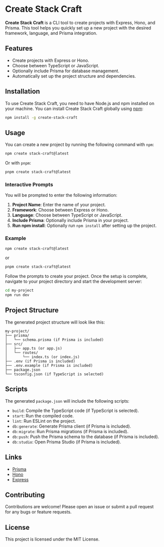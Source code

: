# Create Stack Craft

**Create Stack Craft** is a CLI tool to create projects with Express, Hono, and Prisma. This tool helps you quickly set up a new project with the desired framework, language, and Prisma integration.

## Features

-   Create projects with Express or Hono.
-   Choose between TypeScript or JavaScript.
-   Optionally include Prisma for database management.
-   Automatically set up the project structure and dependencies.

## Installation

To use Create Stack Craft, you need to have Node.js and npm installed on your machine. You can install Create Stack Craft globally using [npm](https://www.npmjs.com/package/create-stack-craft):

```bash
npm install -g create-stack-craft
```

## Usage

You can create a new project by running the following command with `npm`:

```bash
npm create stack-craft@latest
```

Or with `pnpm`:

```bash
pnpm create stack-craft@latest
```

### Interactive Prompts

You will be prompted to enter the following information:

1. **Project Name**: Enter the name of your project.
2. **Framework**: Choose between Express or Hono.
3. **Language**: Choose between TypeScript or JavaScript.
4. **Include Prisma**: Optionally include Prisma in your project.
5. **Run npm install**: Optionally run `npm install` after setting up the project.

### Example

```bash
npm create stack-craft@latest
```

or

```bash
pnpm create stack-craft@latest
```

Follow the prompts to create your project. Once the setup is complete, navigate to your project directory and start the development server:

```bash
cd my-project
npm run dev
```

## Project Structure

The generated project structure will look like this:

```
my-project/
├── prisma/
│   └── schema.prisma (if Prisma is included)
├── src/
│   ├── app.ts (or app.js)
│   └── routes/
│       └── index.ts (or index.js)
├── .env (if Prisma is included)
├── .env.example (if Prisma is included)
├── package.json
└── tsconfig.json (if TypeScript is selected)
```

## Scripts

The generated `package.json` will include the following scripts:

-   `build`: Compile the TypeScript code (if TypeScript is selected).
-   `start`: Run the compiled code.
-   `lint`: Run ESLint on the project.
-   `db:generate`: Generate Prisma client (if Prisma is included).
-   `db:migrate`: Run Prisma migrations (if Prisma is included).
-   `db:push`: Push the Prisma schema to the database (if Prisma is included).
-   `db:studio`: Open Prisma Studio (if Prisma is included).

## Links

-   [Prisma](https://www.prisma.io/)
-   [Hono](https://honojs.dev/)
-   [Express](https://expressjs.com/)

## Contributing

Contributions are welcome! Please open an issue or submit a pull request for any bugs or feature requests.

## License

This project is licensed under the MIT License.
